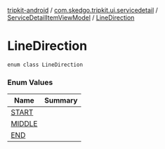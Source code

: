 [tripkit-android](../../../index.md) / [com.skedgo.tripkit.ui.servicedetail](../../index.md) / [ServiceDetailItemViewModel](../index.md) / [LineDirection](./index.md)

# LineDirection

`enum class LineDirection`

### Enum Values

| Name | Summary |
|---|---|
| [START](-s-t-a-r-t.md) |  |
| [MIDDLE](-m-i-d-d-l-e.md) |  |
| [END](-e-n-d.md) |  |
